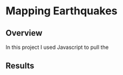 # Mapping Earthquakes

## Overview
In this project I used Javascript to pull the 




## Results



